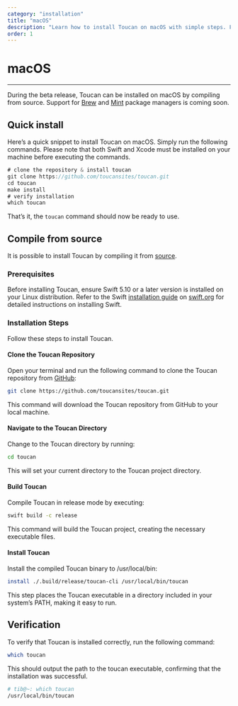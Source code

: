 ```yaml
---
category: "installation"
title: "macOS"
description: "Learn how to install Toucan on macOS with simple steps. Follow this guide to set up and start using Toucan easily"
order: 1
---
```


# macOS
---

During the beta release, Toucan can be installed on macOS by compiling from source. Support for [Brew](https://brew.sh/) and [Mint](https://github.com/yonaskolb/Mint) package managers is coming soon.

## Quick install

Here’s a quick snippet to install Toucan on macOS. Simply run the following commands. Please note that both Swift and Xcode must be installed on your machine before executing the commands.

```swift
# clone the repository & install toucan
git clone https://github.com/toucansites/toucan.git
cd toucan
make install
# verify installation
which toucan
```

That’s it, the `toucan` command should now be ready to use.

## Compile from source

It is possible to install Toucan by compiling it from [source](https://github.com/toucansites/toucan).

### Prerequisites

Before installing Toucan, ensure Swift 5.10 or a later version is installed on your Linux distribution. Refer to the Swift [installation guide](https://swift.org/install/linux/#platforms) on [swift.org](https://swift.org) for detailed instructions on installing Swift.

### Installation Steps

Follow these steps to install Toucan.

#### Clone the Toucan Repository

Open your terminal and run the following command to clone the Toucan repository from [GitHub](https://github.com/toucansites/toucan):

```sh
git clone https://github.com/toucansites/toucan.git
```

This command will download the Toucan repository from GitHub to your local machine.

#### Navigate to the Toucan Directory

Change to the Toucan directory by running:

```sh
cd toucan
```

This will set your current directory to the Toucan project directory.

#### Build Toucan

Compile Toucan in release mode by executing:

```sh
swift build -c release
```

This command will build the Toucan project, creating the necessary executable files.

#### Install Toucan

Install the compiled Toucan binary to /usr/local/bin:

```sh
install ./.build/release/toucan-cli /usr/local/bin/toucan
```

This step places the Toucan executable in a directory included in your system’s PATH, making it easy to run.

## Verification

To verify that Toucan is installed correctly, run the following command:

```sh
which toucan
```

This should output the path to the toucan executable, confirming that the installation was successful.

```sh
# tib@~: which toucan
/usr/local/bin/toucan
```
